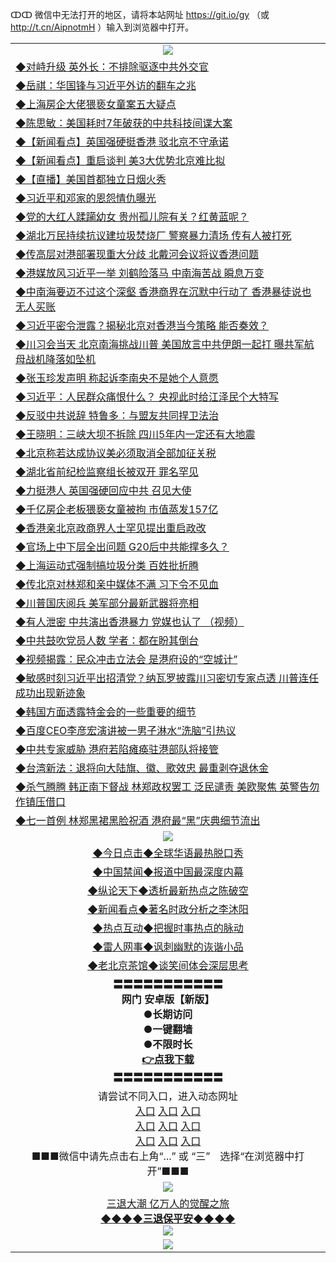 ↀↀ 微信中无法打开的地区，请将本站网址 https://git.io/gy （或 http://t.cn/AipnotmH ）输入到浏览器中打开。 


<table>
  <tr>
    <td align=center><img src="https://github.com/gyhhx/image-upload/blob/master/ogate-c.JPG" /></td>
  </tr>
  <tr>
<td align=left>
<a href="https://xvery.li/oo.aspx?name=c1048734&key=lvvdiyawanfwimxk&from=gy">◆对峙升级 英外长：不排除驱逐中共外交官</a><br/></td>
  </tr>
  <tr>
<td align=left>
<a href="https://xvery.li/oo.aspx?name=c1048783&key=lvvdiyawanfwimxk&from=gy">◆岳祺：华国锋与习近平外访的翻车之兆</a><br/></td>
 </tr>
  <tr>
<td align=left>
<a href="https://xvery.li/oo.aspx?name=c1048797&key=lvvdiyawanfwimxk&from=gy">◆上海房企大佬猥亵女童案五大疑点</a><br/></td>
 </tr>
   <tr>
<td align=left>
<a href="https://xvery.li/oo.aspx?name=c1048688&key=lvvdiyawanfwimxk&from=gy">◆陈思敏：美国耗时7年破获的中共科技间谍大案</a><br/></td>
   </tr> 
  <tr>
<td align=left>
<a href="https://xvery.li/oo.aspx?name=c1048767&key=lvvdiyawanfwimxk&from=gy">◆【新闻看点】英国强硬挺香港 驳北京不守承诺</a><br/></td>
  </tr> 
 <tr>
<td align=left>
<a href="https://xvery.li/oo.aspx?name=c1048765&key=lvvdiyawanfwimxk&from=gy">◆【新闻看点】重启谈判 美3大优势北京难比拟</a><br/>
</td>
   </tr>
 <tr>
<td align=left>
<a href="https://xvery.li/oo.aspx?name=c1048566&key=lvvdiyawanfwimxk&from=gy">◆【直播】美国首都独立日烟火秀</a><br/></td>
  </tr>
  <tr>
<td align=left>
<a href="https://xvery.li/oo.aspx?name=c1048723&key=lvvdiyawanfwimxk&from=gy">◆习近平和邓家的恩怨情仇曝光</a><br/></td>
 </tr>
   <tr>
<td align=left>
<a href="https://xvery.li/oo.aspx?name=c1048811&key=lvvdiyawanfwimxk&from=gy">◆党的大红人蹂躏幼女 贵州孤儿院有关？红黄蓝呢？</a><br/>
</td>
   </tr>
 <tr>
<td align=left>
<a href="https://xvery.li/oo.aspx?name=c1048695&key=lvvdiyawanfwimxk&from=gy">◆湖北万民持续抗议建垃圾焚烧厂 警察暴力清场 传有人被打死</a><br/></td>
  </tr>
  <tr>
<td align=left>
<a href="https://xvery.li/oo.aspx?name=https://www.ntdtv.com/gb/2019/07/04/a102615669.html&key=lvvdiyawanfwimxk&from=gy">◆传高层对港部署现重大分歧 北戴河会议将议香港问题</a><br/></td>
 </tr>
  <tr>
<td align=left>
<a href="https://xvery.li/oo.aspx?name=c1048719&key=lvvdiyawanfwimxk&from=gy">◆港媒放风习近平一举 刘鹤险落马 中南海苦战 瞬息万变</a><br/></td>
 </tr>
   <tr>
<td align=left>
<a href="https://xvery.li/oo.aspx?name=c1048727&key=lvvdiyawanfwimxk&from=gy">◆中南海要迈不过这个深壑 香港商界在沉默中行动了 香港暴徒说也无人买账</a><br/></td>
   </tr> 
  <tr>
<td align=left>
<a href="https://xvery.li/oo.aspx?name=c1048726&key=lvvdiyawanfwimxk&from=gy">◆习近平密令泄露？揭秘北京对香港当今策略 能否奏效？</a><br/></td>
  </tr> 
 <tr>
<td align=left>
<a href="https://xvery.li/oo.aspx?name=c1048720&key=lvvdiyawanfwimxk&from=gy">◆川习会当天 北京南海挑战川普 美国放言中共伊朗一起打 曝共军航母战机降落如坠机</a><br/>
</td>
   </tr>
 <tr>
<td align=left>
<a href="https://xvery.li/oo.aspx?name=c1048792&key=lvvdiyawanfwimxk&from=gy">◆张玉珍发声明 称起诉李南央不是她个人意愿</a><br/>
</td>
   </tr>
 <tr>
<td align=left>
<a href="https://xvery.li/oo.aspx?name=c1038658&key=lvvdiyawanfwimxk&from=gy">◆习近平：人民群众痛恨什么？ 央视此时给江泽民个大特写</a><br/></td>
  </tr>
  <tr>
<td align=left>
<a href="https://xvery.li/oo.aspx?name=c1048782&key=lvvdiyawanfwimxk&from=gy">◆反驳中共说辞 特鲁多：与盟友共同捍卫法治</a><br/></td>
 </tr>
   <tr>
<td align=left>
<a href="https://xvery.li/oo.aspx?name=c1048821&key=lvvdiyawanfwimxk&from=gy">◆王晓明：三峡大坝不拆除 四川5年内一定还有大地震</a><br/>
</td>
   </tr>
 <tr>
<td align=left>
<a href="https://xvery.li/oo.aspx?name=c1048740&key=lvvdiyawanfwimxk&from=gy">◆北京称若达成协议美必须取消全部加征关税</a><br/>
</td>
</tr> 
<tr>
<td align=left>
<a href="https://xvery.li/oo.aspx?name=c1048728&key=lvvdiyawanfwimxk&from=gy">◆湖北省前纪检监察组长被双开 罪名罕见</a><br/>
</td>       
</tr> 
  <tr>
<td align=left>
<a href="https://xvery.li/oo.aspx?name=c1048521&key=lvvdiyawanfwimxk&from=gy">◆力挺港人 英国强硬回应中共 召见大使</a><br/></td>
  </tr>
  <tr>
<td align=left>
<a href="https://xvery.li/oo.aspx?name=c1048493&key=lvvdiyawanfwimxk&from=gy">◆千亿房企老板猥亵女童被拘 市值蒸发157亿</a><br/></td>
 </tr>
  <tr>
<td align=left>
<a href="https://xvery.li/oo.aspx?name=c1048568&key=lvvdiyawanfwimxk&from=gy">◆香港亲北京政商界人士罕见提出重启政改</a><br/></td>
 </tr>
   <tr>
<td align=left>
<a href="https://xvery.li/oo.aspx?name=c1048411&key=lvvdiyawanfwimxk&from=gy">◆官场上中下层全出问题 G20后中共能撑多久？</a><br/></td>
   </tr> 
  <tr>
<td align=left>
<a href="https://xvery.li/oo.aspx?name=c1048522&key=lvvdiyawanfwimxk&from=gy">◆上海运动式强制搞垃圾分类 百姓批折腾</a><br/></td>
  </tr> 
 <tr>
<td align=left>
<a href="https://xvery.li/oo.aspx?name=c1048494&key=lvvdiyawanfwimxk&from=gy">◆传北京对林郑和亲中媒体不满 习下令不见血</a><br/>
</td>
   </tr>
 <tr>
<td align=left>
<a href="https://xvery.li/oo.aspx?name=c1048575&key=lvvdiyawanfwimxk&from=gy">◆川普国庆阅兵 美军部分最新武器将亮相</a><br/></td>
  </tr>
  <tr>
<td align=left>
<a href="https://xvery.li/oo.aspx?name=c1048579&key=lvvdiyawanfwimxk&from=gy">◆有人泄密 中共演出香港暴力 党媒也认了 （视频）</a><br/></td>
 </tr>
   <tr>
<td align=left>
<a href="https://xvery.li/oo.aspx?name=c1048545&key=lvvdiyawanfwimxk&from=gy">◆中共鼓吹党员人数 学者：都在盼其倒台</a><br/>
</td>
   </tr>
 <tr>
<td align=left>
<a href="https://xvery.li/oo.aspx?name=http://www.soundofhope.org/gb/2019/07/02/n3001357.html&key=lvvdiyawanfwimxk&from=gy">◆视频揭露：民众冲击立法会 是港府设的“空城计”</a><br/></td>
  </tr>
  <tr>
<td align=left>
<a href="https://xvery.li/oo.aspx?name=c1048480&key=lvvdiyawanfwimxk&from=gy">◆敏感时刻习近平出招清党？纳瓦罗披露川习密切专家点透 川普连任成功出现新迹象</a><br/></td>
 </tr>
  <tr>
<td align=left>
<a href="https://xvery.li/oo.aspx?name=c1048558&key=lvvdiyawanfwimxk&from=gy">◆韩国方面透露特金会的一些重要的细节</a><br/></td>
 </tr>
   <tr>
<td align=left>
<a href="https://xvery.li/oo.aspx?name=c1048561&key=lvvdiyawanfwimxk&from=gy">◆百度CEO李彦宏演讲被一男子淋水“洗脑”引热议</a><br/></td>
   </tr> 
  <tr>
<td align=left>
<a href="https://xvery.li/oo.aspx?name=c1048572&key=lvvdiyawanfwimxk&from=gy">◆中共专家威胁 港府若陷瘫痪驻港部队将接管</a><br/></td>
  </tr> 
 <tr>
<td align=left>
<a href="https://xvery.li/oo.aspx?name=c1048564&key=lvvdiyawanfwimxk&from=gy">◆台湾新法：退将向大陆旗、徽、歌效忠 最重剥夺退休金</a><br/>
</td>
   </tr>
 <tr>
<td align=left>
<a href="https://xvery.li/oo.aspx?name=c1048481&key=lvvdiyawanfwimxk&from=gy">◆杀气腾腾 韩正南下督战 林郑政权罢工 泛民谴责 美欧聚焦 英警告勿作镇压借口</a><br/>
</td>
   </tr>
 <tr>
<td align=left>
<a href="https://xvery.li/oo.aspx?name=c1048485&key=lvvdiyawanfwimxk&from=gy">◆七一首例 林郑黑裙黑脸祝酒 港府最“黑”庆典细节流出</a><br/></td>
  </tr>
  <tr>
    <td align=center><img src="https://github.com/gyhhx/image-upload/blob/master/title1.jpg" /></td>
  </tr>
   <tr>
   <td align=center> 
<a href="https://xvery.li/oo.aspx?name=c816850&key=lvvdiyawanfwimxk&from=gy&tag=9877">◆今日点击◆全球华语最热脱口秀</a><br/>
    </td>
  </tr>
  <tr>
  <td align=center>
<a href="https://xvery.li/oo.aspx?name=c816860&key=lvvdiyawanfwimxk&from=gy&tag=99733110">◆中国禁闻◆报道中国最深度内幕</a><br/>
   </tr>
  <tr>
     <td align=center>
<a href="https://xvery.li/oo.aspx?name=c816855&key=lvvdiyawanfwimxk&from=gy&tag=997110">◆纵论天下◆透析最新热点之陈破空</a><br/>
   </tr>
   <tr>
      <td align=center>
<a href="https://xvery.li/oo.aspx?name=c838308&key=lvvdiyawanfwimxk&from=gy&tag=9973110">◆新闻看点◆著名时政分析之李沐阳</a><br/>
   </tr>
   <tr>
     <td align=center>
<a href="https://xvery.li/oo.aspx?name=c816852&key=lvvdiyawanfwimxk&from=gy&tag=9733110">◆热点互动◆把握时事热点的脉动</a><br/>
   </tr>
   <tr>
      <td align=center>
<a href="https://xvery.li/oo.aspx?name=c816694&key=lvvdiyawanfwimxk&from=gy&tag=93310">◆雷人网事◆讽刺幽默的诙谐小品</a><br/>
   </tr>
   <tr>
    <td align=center>
<a href="https://xvery.li/oo.aspx?name=c816650&key=lvvdiyawanfwimxk&from=gy&tag=9973110">◆老北京茶馆◆谈笑间体会深层思考</a><br/>
   </tr>
  <tr>
    <td align=center>
 <b>〓〓〓〓〓〓〓〓〓〓〓<br/>网门 安卓版【新版】<br/> ●长期访问<br/> ●一键翻墙<br/>  ●不限时长<br/> 
 <a href="https://share.weiyun.com/5FMRSuD">👉<b>点我下载</a><br/>〓〓〓〓〓〓〓〓〓〓〓<br/>
    </td>
    </tr>
   <tr>
    <td align=center>请尝试不同入口，进入动态网址<br/>
      <a href="https://s3.us-east-2.amazonaws.com/ogateo/show.htm">入口</a>
      <a href="https://s3.ca-central-1.amazonaws.com/ogatec/show.htm">入口</a>
      <a href="https://s3.ap-southeast-2.amazonaws.com/ogatey/show.htm">入口</a><br/>
      <a href="https://s3.ap-northeast-2.amazonaws.com/ogates/show.htm">入口</a>
      <a href="https://s3.eu-central-1.amazonaws.com/ogatef/show.htm">入口</a>
      <a href="https://s3.ap-south-1.amazonaws.com/ogatem/show.htm">入口</a><br/>
      <a href="https://s3-us-west-1.amazonaws.com/ogaten/show.htm">入口</a>
      <a href="https://s3.eu-west-2.amazonaws.com/ogatel/show.htm">入口</a>
      <a href="https://s3.ap-northeast-1.amazonaws.com/ogatet/show.htm">入口</a><br/>
      ■■■微信中请先点击右上角“...” 或 “三”　选择“在浏览器中打开”■■■<b><br/>
    </td>
  </tr>
  <tr>
    <td align=center><img src="https://github.com/gyhhx/image-upload/blob/master/3.jpg" /> </td>
</tr>
  <tr>  
  <td align=center>
  <a href="http://ctbtfdoocixoa.global.ssl.fastly.net/oo.aspx?name=c894205&key=ofejcfaxcltk&from=gy&tag=9973110">三退大潮 亿万人的觉醒之旅</a><br/>
      <a href="http://ctbtfdoocixoa.global.ssl.fastly.net/oo.aspx?name=ogQuit.aspx&key=ofejcfaxcltk&from=gy"><b>◆◆◆◆三退保平安◆◆◆◆<br/></a>
      <img src="https://github.com/gyhhx/image-upload/blob/master/3t.jpg" /><br/>
      </td>
  </tr>
   <tr>
    <td align=center><img src="https://raw.githubusercontent.com/oGate2/Up/master/oGate_640.jpg"/></td>
  </tr>
</table>



